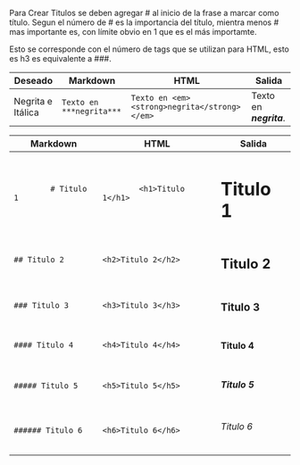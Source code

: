 Para Crear Titulos se deben agregar # al inicio de la frase a marcar como título. Segun el número de # es la importancia del título, mientra menos # mas importante es, con límite obvio en 1 que es el más importamte.

Esto se corresponde con el número de tags que se utilizan para HTML, esto es h3 es equivalente a ###.

<table>
  <thead>
    <tr>
        <th>Deseado</th>
        <th>Markdown</th>
        <th>HTML</th>
        <th>Salida</th>
    </tr>
  </thead>
  <tbody>
    <tr>
        <td>Negrita e Itálica</td>
        <td><code>Texto en ***negrita***</code></td>
        <td><code>Texto en &lt;em&gt;&lt;strong&gt;negrita&lt;/strong&gt;&lt;/em&gt;</code></td>
        <td>Texto en <em><strong>negrita</strong></em>. </td>
    </tr>
  </tbody>
</table>



<table>
  <thead>
    <tr>
      <th>Markdown</th>
      <th>HTML</th>
      <th>Salida</th>
    </tr>
  </thead>
  <tbody>
    <tr>
      <td>
        <code>
        # Titulo 1
        </code>
      </td>
      <td>
        <code>
        &lt;h1&gt;Titulo 1&lt;/h1&gt;
        </code>
      </td>
      <td>
        <h1>
            Titulo 1
        </h1>
      </td>
    </tr>
    <tr>
      <td><code>## Titulo 2</code></td>
      <td><code>&lt;h2&gt;Titulo 2&lt;/h2&gt;</code></td>
      <td><h2>Titulo 2</h2></td>
    </tr>
    <tr>
      <td><code>### Titulo 3</code></td>
      <td><code>&lt;h3&gt;Titulo 3&lt;/h3&gt;</code></td>
      <td><h3>Titulo 3</h3></td>
    </tr>
    <tr>
      <td><code>#### Titulo 4</code></td>
      <td><code>&lt;h4&gt;Titulo 4&lt;/h4&gt;</code></td>
      <td><h4>Titulo 4</h4></td>
    </tr>
    <tr>
      <td><code>##### Titulo 5</code></td>
      <td><code>&lt;h5&gt;Titulo 5&lt;/h5&gt;</code></td>
      <td><h5>Titulo 5</h5></td>
    </tr>
    <tr>
      <td><code>###### Titulo 6</code></td>
      <td><code>&lt;h6&gt;Titulo 6&lt;/h6&gt;</code></td>
      <td><h6>Titulo 6</h6></td>
    </tr>
  </tbody>
</table>
